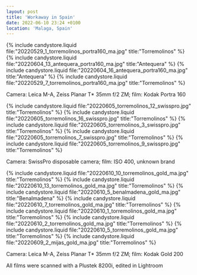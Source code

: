 ```yaml
---
layout: post
title: 'Workaway in Spain'
date: 2022-06-10 23:24 +0100
location: 'Malaga, Spain'
---
```


{% include candystore.liquid file:"20220529_1_torremolinos_portra160_ma.jpg" title:"Torremolinos" %}
{% include candystore.liquid file:"20220604_13_antequera_portra160_ma.jpg" title:"Antequera" %}
{% include candystore.liquid file:"20220604_16_antequera_portra160_ma.jpg" title:"Antequera" %}
{% include candystore.liquid file:"20220529_7_torremolinos_portra160_ma.jpg" title:"Torremolinos" %}

Camera: Leica M-A, Zeiss Planar T\* 35mm f/2 ZM; film: Kodak Portra 160

{% include candystore.liquid file:"20220605_torremolinos_12_swisspro.jpg" title:"Torremolinos" %}
{% include candystore.liquid file:"20220605_torremolinos_16_swisspro.jpg" title:"Torremolinos" %}
{% include candystore.liquid file:"20220605_torremolinos_3_swisspro.jpg" title:"Torremolinos" %}
{% include candystore.liquid file:"20220605_torremolinos_7_swisspro.jpg" title:"Torremolinos" %}
{% include candystore.liquid file:"20220605_torremolinos_9_swisspro.jpg" title:"Torremolinos" %}

Camera: SwissPro disposable camera; film: ISO 400, unknown brand

{% include candystore.liquid file:"20220610_10_torremolinos_gold_ma.jpg" title:"Torremolinos" %}
{% include candystore.liquid file:"20220610_13_torremolinos_gold_ma.jpg" title:"Torremolinos" %}
{% include candystore.liquid file:"20220610_5_benalmadena_gold_ma.jpg" title:"Benalmadena" %}
{% include candystore.liquid file:"20220610_7_torremolinos_gold_ma.jpg" title:"Torremolinos" %}
{% include candystore.liquid file:"20220610_1_torremolinos_gold_ma.jpg" title:"Torremolinos" %}
{% include candystore.liquid file:"20220610_2_torremolinos_gold_ma.jpg" title:"Torremolinos" %}
{% include candystore.liquid file:"20220610_5_torremolinos_gold_ma.jpg" title:"Torremolinos" %}
{% include candystore.liquid file:"20220609_2_mijas_gold_ma.jpg" title:"Torremolinos" %}


Camera: Leica M-A, Zeiss Planar T\* 35mm f/2 ZM; film: Kodak Gold 200

All films were scanned with a Plustek 8200i, edited in Lightroom